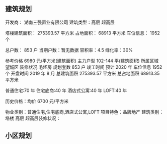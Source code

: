## 建筑规划

开发商： 湖南三强置业有限公司
建筑类型：高层 超高层

塔楼建筑面积： 275393.57 平方米
占地面积： 68913 平方米
车位信息： 1952 个

总户数： 853 户
当期户数：暂无数据
容积率：4.5
绿化率：30%

参考价格 6980 元/平方米(建筑面积) 主力户型 102-144 平(建筑面积)
所属区域 望城区
装修状况 毛坯房
规划套数 853 户
竣工时间 预计 2020 年
车位信息 1952 个
开盘时间 2019 年 8 月
总建筑面积 275393.57 平方米
总占地面积 68913.35 平方米

普通住宅:70 年
住宅底商:40 年
酒店式公寓:40 年
LOFT:40 年

历史价格：均价 6700 元/平方米

物业类别：普通住宅,住宅底商,酒店式公寓,LOFT
项目特色：品牌地产
建筑类别：塔楼 高层 超高层装修状况：

## 小区规划
